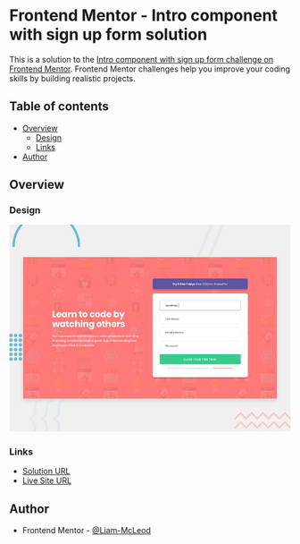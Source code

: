 # Frontend Mentor - Intro component with sign up form solution

This is a solution to the [Intro component with sign up form challenge on Frontend Mentor](https://www.frontendmentor.io/challenges/intro-component-with-signup-form-5cf91bd49edda32581d28fd1). Frontend Mentor challenges help you improve your coding skills by building realistic projects. 

## Table of contents

- [Overview](#overview)
  - [Design](#design)
  - [Links](#links)
- [Author](#author)

## Overview

### Design

![Design preview for the intro component with sign up form coding challenge](./design/desktop-preview.jpg)

### Links

-  [Solution URL](https://www.frontendmentor.io/solutions/intro-component-with-sign-up-form-C6n31memwo)
-  [Live Site URL](https://liam-mcleod.github.io/FrontendMentor-intro-signup-component/)

## Author
- Frontend Mentor - [@Liam-McLeod](https://www.frontendmentor.io/profile/Liam-McLeod)